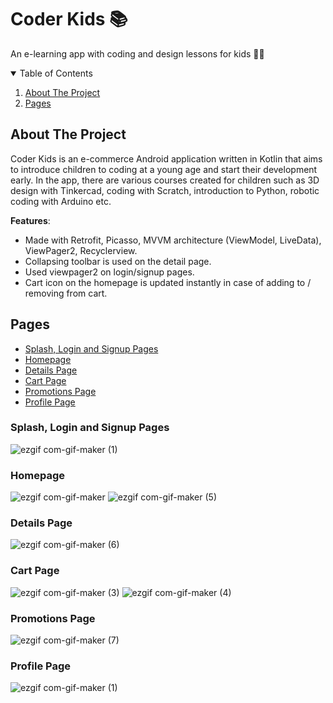 # Coder Kids :books:
An e-learning app with coding and design lessons for kids :girl::boy:
<!-- TABLE OF CONTENTS -->
<details open="open">
  <summary>Table of Contents</summary>
  <ol>
    <li>
      <a href="#about-the-project">About The Project</a>
      <ul>
      </ul>
    </li>
    <li>
      <a href="#Features">Pages</a>
</details>
  
## About The Project

Coder Kids is an e-commerce Android application written in Kotlin that aims to introduce children to coding at a young age and start their development early. In the app, there are various courses created for children such as 3D design with Tinkercad, coding with Scratch, introduction to Python, robotic coding with Arduino etc.

**Features**:
* Made with Retrofit, Picasso, MVVM architecture (ViewModel, LiveData), ViewPager2, Recyclerview.
* Collapsing toolbar is used on the detail page.
* Used viewpager2 on login/signup pages.
* Cart icon on the homepage is updated instantly in case of adding to / removing from cart.
  
## Pages
  - [Splash, Login and Signup Pages](#splash)
  - [Homepage](#homepage)
  - [Details Page](#details)
  - [Cart Page](#login)
  - [Promotions Page](#promotions)
  - [Profile Page](#profile)
  
### Splash, Login and Signup Pages
  ![ezgif com-gif-maker (1)](https://user-images.githubusercontent.com/43938354/126193506-2a19c55a-fe94-401c-960c-e1b7c6c97be5.gif)
  
### Homepage
  ![ezgif com-gif-maker](https://user-images.githubusercontent.com/43938354/126194416-13a3c3a3-dc06-434a-ae09-7537fc910ce2.gif)
![ezgif com-gif-maker (5)](https://user-images.githubusercontent.com/43938354/126195033-bcbe7762-83a1-4a88-8dba-b76f9d7e3fff.gif)
  
### Details Page
  ![ezgif com-gif-maker (6)](https://user-images.githubusercontent.com/43938354/126195627-870200ca-5b10-47f9-b694-4066fb28020a.gif)
### Cart Page
  ![ezgif com-gif-maker (3)](https://user-images.githubusercontent.com/43938354/126195895-2e9c9fa3-0418-49b9-8b9b-4c5efcb17a76.gif)
![ezgif com-gif-maker (4)](https://user-images.githubusercontent.com/43938354/126195944-e07ddb99-0970-4902-b1d4-bcdd948df55e.gif)
### Promotions Page
![ezgif com-gif-maker (7)](https://user-images.githubusercontent.com/43938354/126198542-df6e1fd3-a913-435c-91e9-4bb83e74e4b8.gif)
### Profile Page
![ezgif com-gif-maker (1)](https://user-images.githubusercontent.com/43938354/126280063-253c983c-a469-4026-95d3-fc570c0a7878.png)
